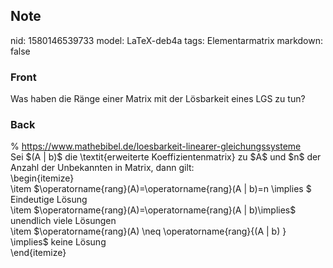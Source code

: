 ## Note
nid: 1580146539733
model: LaTeX-deb4a
tags: Elementarmatrix
markdown: false

### Front
Was haben die Ränge einer Matrix mit der Lösbarkeit eines LGS zu tun?

### Back
<div>% <a href="https://www.mathebibel.de/loesbarkeit-linearer-gleichungssysteme">https://www.mathebibel.de/loesbarkeit-linearer-gleichungssysteme</a>
</div><div>
</div><div>Sei $(A | b)$ die \textit{erweiterte Koeffizientenmatrix} zu $A$ und $n$ der Anzahl der Unbekannten in Matrix, dann gilt:</div><div>
</div><div>\begin{itemize}</div><div>\item <span>$\operatorname{rang}(A)=\operatorname{rang}(A | b)=n \implies $ Eindeutige Lösung</span></div><div><span>\item </span><span>$\operatorname{rang}(A)=\operatorname{rang}(A | b)<n </span><span>\implies</span><span>$ unendlich viele Lösungen</span></div><div>\item $\operatorname{rang}(A) \neq \operatorname{rang}{(A | b) } \implies$ keine Lösung</div><div>\end{itemize}</div>

